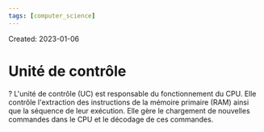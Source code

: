 ```yaml
---
tags: [computer_science] 
---
```

Created: 2023-01-06

# Unité de contrôle
?
L'unité de contrôle (UC) est responsable du fonctionnement du CPU.
Elle contrôle l'extraction des instructions de la mémoire primaire (RAM) ainsi que la séquence de leur exécution.
Elle gère le chargement de nouvelles commandes dans le CPU et le décodage de ces commandes.